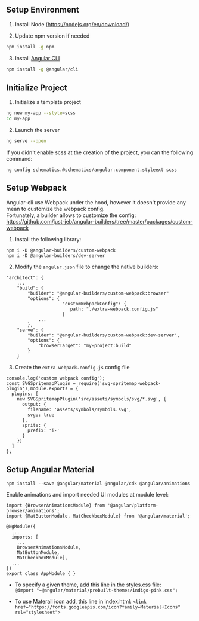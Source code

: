 

## Setup Environment

1. Install Node (https://nodejs.org/en/download/)

2. Update npm version if needed  
```Bash
npm install -g npm
```

3. Install [Angular CLI](https://github.com/angular/angular-cli/blob/master/README.md)
```Bash
npm install -g @angular/cli
```

## Initialize Project

1. Initialize a template project
```Bash
ng new my-app --style=scss
cd my-app
```

2. Launch the server
```Bash
ng serve --open
```


If you didn't enable scss at the creation of the project, you can the following command:  
```
ng config schematics.@schematics/angular:component.styleext scss
```

## Setup Webpack
Angular-cli use Webpack under the hood, however it doesn't provide any mean to customize the webpack config.  
Fortunately, a builder allows to customize the config: https://github.com/just-jeb/angular-builders/tree/master/packages/custom-webpack  

1. Install the following library:  
```
npm i -D @angular-builders/custom-webpack
npm i -D @angular-builders/dev-server
```

2. Modify the `angular.json` file to change the native builders:  
```
"architect": {
    ...
    "build": {
        "builder": "@angular-builders/custom-webpack:browser"
        "options": {
                     "customWebpackConfig": {
                        path: "./extra-webpack.config.js"
                     }
            ...
        },
    "serve": {
        "builder": "@angular-builders/custom-webpack:dev-server",
        "options": {
            "browserTarget": "my-project:build"
        }
    }
```

3. Create the `extra-webpack.config.js` config file
```
console.log('custom webpack config');
const SVGSpritemapPlugin = require('svg-spritemap-webpack-plugin');module.exports = {
  plugins: [
    new SVGSpritemapPlugin('src/assets/symbols/svg/*.svg', {
      output: {
        filename: 'assets/symbols/symbols.svg',
        svgo: true
      },
      sprite: {
        prefix: 'i-'
      }
    })
  ]
};
```

## Setup Angular Material


```
npm install --save @angular/material @angular/cdk @angular/animations
```

Enable animations and import needed UI modules at module level:
```
import {BrowserAnimationsModule} from '@angular/platform-browser/animations';
import {MatButtonModule, MatCheckboxModule} from '@angular/material';

@NgModule({
  ...
  imports: [
    ...
    BrowserAnimationsModule,
    MatButtonModule, 
    MatCheckboxModule],
  ...
})
export class AppModule { }
```

* To specify a given theme, add this line in the styles.css file:  
`@import "~@angular/material/prebuilt-themes/indigo-pink.css";`

* To use Materail icon add, this line in index.html:
`<link href="https://fonts.googleapis.com/icon?family=Material+Icons" rel="stylesheet">`
